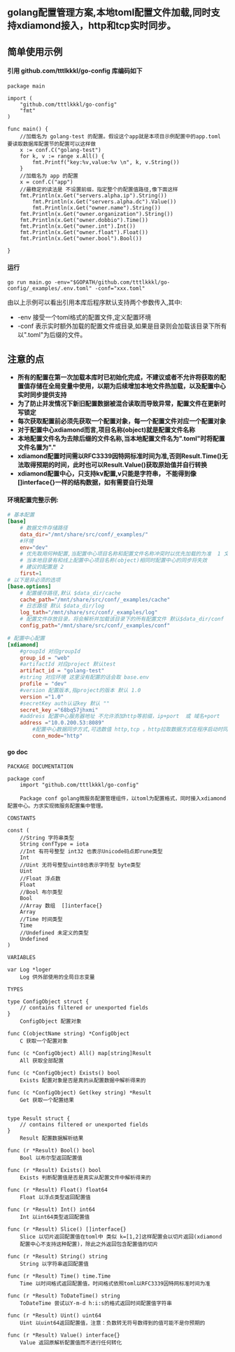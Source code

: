 ## golang配置管理方案,本地toml配置文件加载,同时支持xdiamond接入，http和tcp实时同步。

## 简单使用示例
#### 引用 github.com/tttlkkkl/go-config 库编码如下
```golang
package main

import (
	"github.com/tttlkkkl/go-config"
	"fmt"
)

func main() {
	//加载名为 golang-test 的配置。假设这个app就是本项目示例配置中的app.toml 要读取数据库配置节的配置可以这样做
	x := conf.C("golang-test")
	for k, v := range x.All() {
		fmt.Printf("key:%v,value:%v \n", k, v.String())
	}
	//加载名为 app 的配置
	x = conf.C("app")
	//最稳定的读法是 不设置前缀，指定整个的配置值路径,像下面这样
	fmt.Println(x.Get("servers.alpha.ip").String())
    	fmt.Println(x.Get("servers.alpha.dc").Value())
    	fmt.Println(x.Get("owner.name").String())
	fmt.Println(x.Get("owner.organization").String())
	fmt.Println(x.Get("owner.dobbio").Time())
	fmt.Println(x.Get("owner.int").Int())
	fmt.Println(x.Get("owner.float").Float())
	fmt.Println(x.Get("owner.bool").Bool())

}
```

#### 运行
```golang
go run main.go -env="$GOPATH/github.com/tttlkkkl/go-config/_examples/.env.toml" -conf="xxx.toml"
```

由以上示例可以看出引用本库后程序默认支持两个参数传入,其中:
- -env 接受一个toml格式的配置文件,定义配置环境
- -conf 表示实时额外加载的配置文件或目录,如果是目录则会加载该目录下所有以".toml"为后缀的文件。

## 注意的点
- **所有的配置在第一次加载本库时已初始化完成，不建议或者不允许将获取的配置值存储在全局变量中使用，以期为后续增加本地文件热加载，以及配置中心实时同步提供支持**
- **为了防止并发情况下新旧配置数据被混合读取而导致异常，配置文件在更新时写锁定**
- **每次获取配置前必须先获取一个配置对象，每一个配置文件对应一个配置对象**
- **对于配置中心xdiamond而言,项目名称(object)就是配置文件名称**
- **本地配置文件名为去除后缀的文件名称,当本地配置文件名为".toml"时将配置文件名置为"."**
- **xdiamond配置时间需以RFC3339因特网标准时间为准,否则Result.Time()无法取得预期的时间，此时也可以Result.Value()获取原始值并自行转换**
- **xdiamond配置中心，只支持kv配置,v只能是字符串， 不能得到像[]interface{}一样的结构数据，如有需要自行处理**

#### 环境配置完整示例:
```toml
# 基本配置
[base]
    # 数据文件存储路径
    data_dir="/mnt/share/src/conf/_examples/"
    #环境
    env="dev"
    # 优先取用何种配置,当配置中心项目名称和配置文件名称冲突时以优先加载的为准  1 文件配置 2 配置中心
    # 当本地目录有和线上配置中心项目名称(object)相同时配置中心的同步将失效
    # 建议的配置是 2
    first=1
# 以下是非必须的选项
[base.options]
    # 配置缓存路径,默认 $data_dir/cache
    cache_path="/mnt/share/src/conf/_examples/cache"
    # 日志路径 默认 $data_dir/log
    log_tath="/mnt/share/src/conf/_examples/log"
    # 配置文件存放目录，将会解析并加载该目录下的所有配置文件 默认$data_dir/conf
    config_path="/mnt/share/src/conf/_examples/conf"

# 配置中心配置
[xdiamond]
	#groupId 对应groupId
	group_id = "web"
	#artifactId 对应project 默认test
	artifact_id = "golang-test"
	#string 对应环境 这里没有配置的话会取 base.env
	profile = "dev"
	#version 配置版本,指project的版本 默认 1.0
	version ="1.0"
	#secretKey auth认证key 默认 ""
	secret_key ="68bq57jhxmi"
	#address 配置中心服务器地址 不允许添加http等前缀，ip+port  或 域名+port
	address ="10.0.200.53:8089"
        #配置中心数据同步方式,可选数值 http,tcp 。http拉取数据方式在程序启动时同步一次,默认tcp
        conn_mode="http"
```
#### go doc
```golang
PACKAGE DOCUMENTATION

package conf
    import "github.com/tttlkkkl/go-config"

    Package conf golang微服务配置管理组件，以toml为配置格式，同时接入xdiamond配置中心。力求实现微服务配置集中管理。

CONSTANTS

const (
    //String 字符串类型
    String confType = iota
    //Int 有符号整型 int32 也表示Unicode码点即rune类型
    Int
    //Uint 无符号整型uint8也表示字符型 byte类型
    Uint
    //Float 浮点数
    Float
    //Bool 布尔类型
    Bool
    //Array 数组  []interface{}
    Array
    //Time 时间类型
    Time
    //Undefined 未定义的类型
    Undefined
)

VARIABLES

var Log *loger
    Log 供外部使用的全局日志变量

TYPES

type ConfigObject struct {
    // contains filtered or unexported fields
}
    ConfigObject 配置对象

func C(objectName string) *ConfigObject
    C 获取一个配置对象

func (c *ConfigObject) All() map[string]Result
    All 获取全部配置

func (c *ConfigObject) Exists() bool
    Exists 配置对象是否是真的从配置数据中解析得来的

func (c *ConfigObject) Get(key string) *Result
    Get 获取一个配置结果


type Result struct {
    // contains filtered or unexported fields
}
    Result 配置数据解析结果

func (r *Result) Bool() bool
    Bool 以布尔型返回配置值

func (r *Result) Exists() bool
    Exists 判断配置值是否是真实从配置文件中解析得来的

func (r *Result) Float() float64
    Float 以浮点类型返回配置值

func (r *Result) Int() int64
    Int 以int64类型返回配置值

func (r *Result) Slice() []interface{}
    Slice 以切片返回配置值在toml中 类似 k=[1,2]这样配置会以切片返回(xdiamond
    配置中心不支持这种配置)，除此之外返回包含配置值的切片

func (r *Result) String() string
    String 以字符串返回配置值

func (r *Result) Time() time.Time
    Time 以时间格式返回配置值，时间格式依照toml以RFC3339因特网标准时间为准

func (r *Result) ToDateTime() string
    ToDateTime 尝试以Y-m-d h:i:s的格式返回时间配置值字符串

func (r *Result) Uint() uint64
    Uint 以uint64返回配置值，注意：负数转无符号数得到的值可能不是你预期的

func (r *Result) Value() interface{}
    Value 返回原解析配置值而不进行任何转化

```
